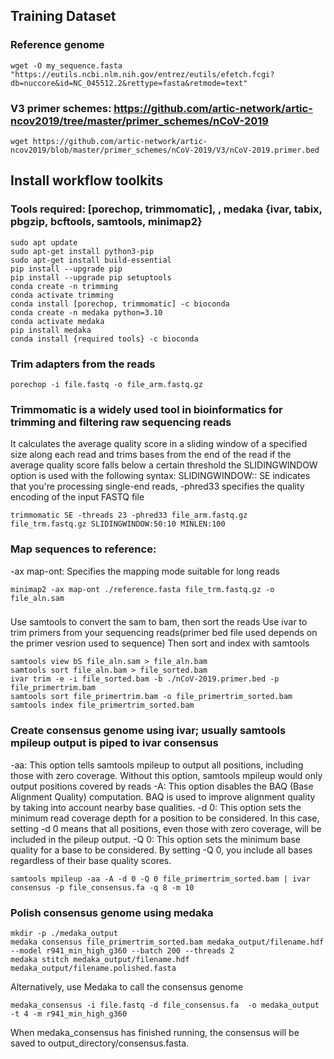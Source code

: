 ## Training Dataset
### Reference genome
```
wget -O my_sequence.fasta "https://eutils.ncbi.nlm.nih.gov/entrez/eutils/efetch.fcgi?db=nuccore&id=NC_045512.2&rettype=fasta&retmode=text"

```
### V3 primer schemes: https://github.com/artic-network/artic-ncov2019/tree/master/primer_schemes/nCoV-2019
```
wget https://github.com/artic-network/artic-ncov2019/blob/master/primer_schemes/nCoV-2019/V3/nCoV-2019.primer.bed
```

## Install workflow toolkits
### Tools required: [porechop, trimmomatic], , medaka {ivar, tabix, pbgzip, bcftools, samtools, minimap2}
```
sudo apt update
sudo apt-get install python3-pip
sudo apt-get install build-essential
pip install --upgrade pip
pip install --upgrade pip setuptools
conda create -n trimming
conda activate trimming
conda install [porechop, trimmomatic] -c bioconda
conda create -n medaka python=3.10
conda activate medaka
pip install medaka
conda install {required tools} -c bioconda

```
### Trim adapters from the reads
```
porechop -i file.fastq -o file_arm.fastq.gz
```
### Trimmomatic is a widely used tool in bioinformatics for trimming and filtering raw sequencing reads
It calculates the average quality score in a sliding window of a specified size along each read and trims bases from the end of the read if the average quality score falls below a certain threshold
the SLIDINGWINDOW option is used with the following syntax: SLIDINGWINDOW:<windowSize>:<requiredQuality>
SE indicates that you're processing single-end reads, -phred33 specifies the quality encoding of the input FASTQ file
```
trimmomatic SE -threads 23 -phred33 file_arm.fastq.gz file_trm.fastq.gz SLIDINGWINDOW:50:10 MINLEN:100

```
### Map sequences to reference: 
-ax map-ont: Specifies the mapping mode suitable for long reads
```
minimap2 -ax map-ont ./reference.fasta file_trm.fastq.gz -o file_aln.sam

```
### 
Use samtools to convert the sam to bam, then sort the reads
Use ivar to trim primers from your sequencing reads(primer bed file used depends on the primer vesrion used to sequence)
Then sort and index with samtools
```
samtools view bS file_aln.sam > file_aln.bam
samtools sort file_aln.bam > file_sorted.bam
ivar trim -e -i file_sorted.bam -b ./nCoV-2019.primer.bed -p file_primertrim.bam 
samtools sort file_primertrim.bam -o file_primertrim_sorted.bam
samtools index file_primertrim_sorted.bam
```
### Create consensus genome using ivar; usually samtools mpileup output is piped to ivar consensus
-aa: This option tells samtools mpileup to output all positions, including those with zero coverage. Without this option, samtools mpileup would only output positions covered by reads
-A: This option disables the BAQ (Base Alignment Quality) computation. BAQ is used to improve alignment quality by taking into account nearby base qualities. 
-d 0: This option sets the minimum read coverage depth for a position to be considered. In this case, setting -d 0 means that all positions, even those with zero coverage, will be included in the pileup output.
-Q 0: This option sets the minimum base quality for a base to be considered. By setting -Q 0, you include all bases regardless of their base quality scores.
```
samtools mpileup -aa -A -d 0 -Q 0 file_primertrim_sorted.bam | ivar consensus -p file_consensus.fa -q 8 -m 10

```
### Polish consensus genome using medaka
```
mkdir -p ./medaka_output
medaka consensus file_primertrim_sorted.bam medaka_output/filename.hdf  --model r941_min_high_g360 --batch 200 --threads 2
medaka stitch medaka_output/filename.hdf medaka_output/filename.polished.fasta
```
Alternatively, use Medaka to call the consensus genome
```
medaka_consensus -i file.fastq -d file_consensus.fa  -o medaka_output -t 4 -m r941_min_high_g360
```
When medaka_consensus has finished running, the consensus will be saved to output_directory/consensus.fasta.
